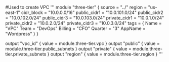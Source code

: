 #Used to create VPC
'''
module "three-tier" {
  source        = "../"
  region        = "us-east-1"
  cidr_block    = "10.0.0.0/16"
  public_cidr1  = "10.0.101.0/24"
  public_cidr2  = "10.0.102.0/24"
  public_cidr3  = "10.0.103.0/24"
  private_cidr1 = "10.0.1.0/24"
  private_cidr2 = "10.0.2.0/24"
  private_cidr3 = "10.0.3.0/24"
  tags = {
    Name    = "VPC"
    Team    = "DevOps"
    Billing = "CFO"
    Quarter = "3"
    AppName = "Wordpress"
  }
}


output "vpc_id" {
    value = module.three-tier.vpc
}
output "public" {
    value = module.three-tier.public_subnets
}
output "private" {
    value = module.three-tier.private_subnets
}
output "region" {
    value = module.three-tier.region
}
'''
